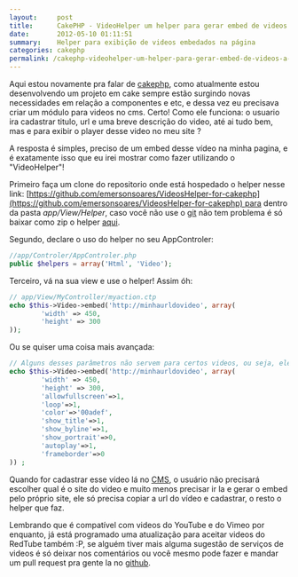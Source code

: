 ```yaml
---
layout:     post
title:      CakePHP - VideoHelper um helper para gerar embed de videos a partir da url
date:       2012-05-10 01:11:51
summary:    Helper para exibição de videos embedados na página
categories: cakephp
permalink: /cakephp-videohelper-um-helper-para-gerar-embed-de-videos-a-partir-da-url/
---
```


Aqui estou novamente pra falar de [cakephp](http://cakephp.org/), como atualmente estou desenvolvendo um projeto em cake sempre estão surgindo novas necessidades em relação a componentes e etc, e dessa vez eu precisava criar um módulo para videos no cms. 
Certo! Como ele funciona: o usuario ira cadastrar titulo, url e uma breve descrição do video, até ai tudo bem, mas e para exibir o player desse video no meu site ?

A resposta é simples, preciso de um embed desse vídeo na minha pagina, e é exatamente isso que eu irei mostrar como fazer utilizando o "VideoHelper"!

Primeiro faça um clone do repositorio onde está hospedado o helper nesse link: [https://github.com/emersonsoares/VideosHelper-for-cakephp](https://github.com/emersonsoares/VideosHelper-for-cakephp) para dentro da pasta *app/View/Helper*, caso você não use o [git](http://git-scm.com/) não tem problema é só baixar como zip o helper [aqui](https://github.com/emersonsoares/VideosHelper-for-cakephp/zipball/master).

Segundo, declare o uso do helper no seu AppControler:

```php
//app/Controler/AppControler.php
public $helpers = array('Html', 'Video');
```

Terceiro, vá na sua view e use o helper! Assim óh:

```php
// app/View/MyController/myaction.ctp
echo $this->Video->embed('http://minhaurldovideo', array(
        'width' => 450,
        'height' => 300
));
```

Ou se quiser uma coisa mais avançada:

```php
// Alguns desses parâmetros não servem para certos videos, ou seja, eles serão ignorados.
echo $this->Video->embed('http://minhaurldovideo', array(
        'width' => 450,
        'height' => 300,
        'allowfullscreen'=>1,
        'loop'=>1,
        'color'=>'00adef',
        'show_title'=>1,
        'show_byline'=>1,
        'show_portrait'=>0,
        'autoplay'=>1,
        'frameborder'=>0
)) ;
```

Quando for cadastrar esse vídeo lá no [CMS](http://pt.wikipedia.org/wiki/Sistema_de_gerenciamento_de_conte%C3%BAdo), o usuário não precisará escolher qual é o site do video e muito menos precisar ir la e gerar o embed pelo próprio site, ele só precisa copiar a url do vídeo e cadastrar, o resto o helper que faz.

Lembrando que é compatível com videos do YouTube e do Vimeo por enquanto, já está programado uma atualização para aceitar videos do RedTube também :P, se alguém tiver mais alguma sugestão de serviços de videos é só deixar nos comentários ou você mesmo pode fazer e mandar um pull request pra gente la no [github](http://github.com/emersonsoares).